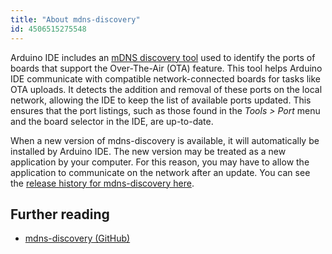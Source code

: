 ```yaml
---
title: "About mdns-discovery"
id: 4506515275548
---
```


Arduino IDE includes an [mDNS discovery tool](https://github.com/arduino/mdns-discovery) used to identify the ports of boards that support the Over-The-Air (OTA) feature. This tool helps Arduino IDE communicate with compatible network-connected boards for tasks like OTA uploads. It detects the addition and removal of these ports on the local network, allowing the IDE to keep the list of available ports updated. This ensures that the port listings, such as those found in the _Tools > Port_ menu and the board selector in the IDE, are up-to-date.

When a new version of mdns-discovery is available, it will automatically be installed by Arduino IDE. The new version may be treated as a new application by your computer. For this reason, you may have to allow the application to communicate on the network after an update. You can see the [release history for mdns-discovery here](https://github.com/arduino/mdns-discovery/releases).

## Further reading

* [mdns-discovery (GitHub)](https://github.com/arduino/mdns-discovery)
